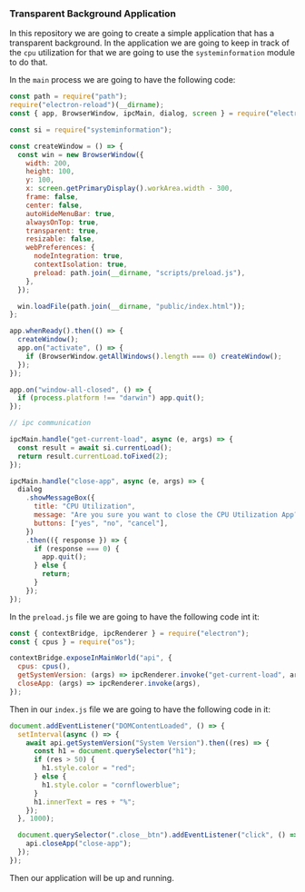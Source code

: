 ### Transparent Background Application

In this repository we are going to create a simple application that has a transparent background. In the application we are going to keep in track of the `cpu` utilization for that we are going to use the `systeminformation` module to do that.

In the `main` process we are going to have the following code:

```js
const path = require("path");
require("electron-reload")(__dirname);
const { app, BrowserWindow, ipcMain, dialog, screen } = require("electron");

const si = require("systeminformation");

const createWindow = () => {
  const win = new BrowserWindow({
    width: 200,
    height: 100,
    y: 100,
    x: screen.getPrimaryDisplay().workArea.width - 300,
    frame: false,
    center: false,
    autoHideMenuBar: true,
    alwaysOnTop: true,
    transparent: true,
    resizable: false,
    webPreferences: {
      nodeIntegration: true,
      contextIsolation: true,
      preload: path.join(__dirname, "scripts/preload.js"),
    },
  });

  win.loadFile(path.join(__dirname, "public/index.html"));
};

app.whenReady().then(() => {
  createWindow();
  app.on("activate", () => {
    if (BrowserWindow.getAllWindows().length === 0) createWindow();
  });
});

app.on("window-all-closed", () => {
  if (process.platform !== "darwin") app.quit();
});

// ipc communication

ipcMain.handle("get-current-load", async (e, args) => {
  const result = await si.currentLoad();
  return result.currentLoad.toFixed(2);
});

ipcMain.handle("close-app", async (e, args) => {
  dialog
    .showMessageBox({
      title: "CPU Utilization",
      message: "Are you sure you want to close the CPU Utilization App?",
      buttons: ["yes", "no", "cancel"],
    })
    .then(({ response }) => {
      if (response === 0) {
        app.quit();
      } else {
        return;
      }
    });
});
```

In the `preload.js` file we are going to have the following code int it:

```js
const { contextBridge, ipcRenderer } = require("electron");
const { cpus } = require("os");

contextBridge.exposeInMainWorld("api", {
  cpus: cpus(),
  getSystemVersion: (args) => ipcRenderer.invoke("get-current-load", args),
  closeApp: (args) => ipcRenderer.invoke(args),
});
```

Then in our `index.js` file we are going to have the following code in it:

```js
document.addEventListener("DOMContentLoaded", () => {
  setInterval(async () => {
    await api.getSystemVersion("System Version").then((res) => {
      const h1 = document.querySelector("h1");
      if (res > 50) {
        h1.style.color = "red";
      } else {
        h1.style.color = "cornflowerblue";
      }
      h1.innerText = res + "%";
    });
  }, 1000);

  document.querySelector(".close__btn").addEventListener("click", () => {
    api.closeApp("close-app");
  });
});
```

Then our application will be up and running.
